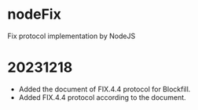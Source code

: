 # nodeFix
Fix protocol implementation by NodeJS

# 20231218
- Added the document of FIX.4.4 protocol for Blockfill.
- Added FIX.4.4 protocol according to the document.